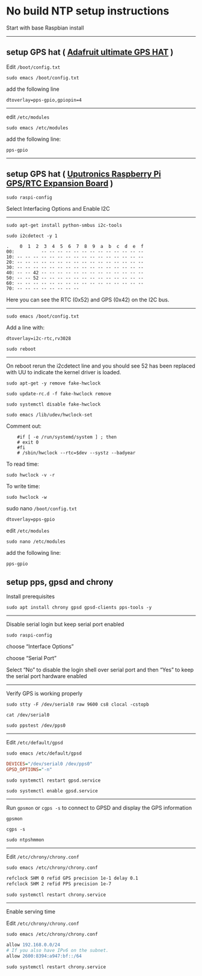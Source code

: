 # No build NTP setup instructions

Start with base Raspbian install

---

## setup GPS hat ( [Adafruit ultimate GPS HAT](https://www.adafruit.com/product/2324) )

Edit `/boot/config.txt`

`sudo emacs /boot/config.txt`

add the following line

`dtoverlay=pps-gpio,gpiopin=4`

---

edit `/etc/modules`

`sudo emacs /etc/modules`

add the following line:

`pps-gpio`

---

## setup GPS hat ( [Uputronics Raspberry Pi GPS/RTC Expansion Board](https://store.uputronics.com/index.php?route=product/product&path=60_64&product_id=81) )

`sudo raspi-config`

Select Interfacing Options and Enable I2C

---

`sudo apt-get install python-smbus i2c-tools`

`sudo i2cdetect -y 1`

```
.    0  1  2  3  4  5  6  7  8  9  a  b  c  d  e  f
00:          -- -- -- -- -- -- -- -- -- -- -- -- --  
10: -- -- -- -- -- -- -- -- -- -- -- -- -- -- -- --
20: -- -- -- -- -- -- -- -- -- -- -- -- -- -- -- --
30: -- -- -- -- -- -- -- -- -- -- -- -- -- -- -- --
40: -- -- 42 -- -- -- -- -- -- -- -- -- -- -- -- --
50: -- -- 52 -- -- -- -- -- -- -- -- -- -- -- -- --
60: -- -- -- -- -- -- -- -- -- -- -- -- -- -- -- --
70: -- -- -- -- -- -- -- --
```

Here you can see the RTC (0x52) and GPS (0x42) on the I2C bus.

---

`sudo emacs /boot/config.txt`

Add a line with:

`dtoverlay=i2c-rtc,rv3028`

`sudo reboot`

---

On reboot rerun the i2cdetect line and you should see 52 has been replaced with UU to indicate the kernel driver is loaded.

`sudo apt-get -y remove fake-hwclock`

`sudo update-rc.d -f fake-hwclock remove`

`sudo systemctl disable fake-hwclock`

`sudo emacs /lib/udev/hwclock-set`

Comment out:
```
    #if [ -e /run/systemd/system ] ; then
    # exit 0
    #fi
    # /sbin/hwclock --rtc=$dev --systz --badyear
```

To read time:

`sudo hwclock -v -r`

To write time:

`sudo hwclock -w`

sudo nano `/boot/config.txt`

`dtoverlay=pps-gpio`

edit `/etc/modules`

`sudo nano /etc/modules`

add the following line:

`pps-gpio`

## setup pps, gpsd and chrony

Install prerequisites

`sudo apt install chrony gpsd gpsd-clients pps-tools -y`

---

Disable serial login but keep serial port enabled

`sudo raspi-config`

choose “Interface Options”

choose “Serial Port”

Select “No” to disable the login shell over serial port and then “Yes” to keep the serial port hardware enabled

---

Verify GPS is working properly

`sudo stty -F /dev/serial0 raw 9600 cs8 clocal -cstopb`

`cat /dev/serial0`

`sudo ppstest /dev/pps0`

---

Edit `/etc/default/gpsd`

`sudo emacs /etc/default/gpsd`

```ini
DEVICES="/dev/serial0 /dev/pps0"
GPSD_OPTIONS="-n"
```

`sudo systemctl restart gpsd.service`

`sudo systemctl enable gpsd.service`

---

Run `gpsmon` or `cgps -s` to connect to GPSD and display the GPS information

`gpsmon`

`cgps -s`

`sudo ntpshmmon`

---

Edit `/etc/chrony/chrony.conf`

`sudo emacs /etc/chrony/chrony.conf`

```apache
refclock SHM 0 refid GPS precision 1e-1 delay 0.1
refclock SHM 2 refid PPS precision 1e-7
```

`sudo systemctl restart chrony.service`

---

Enable serving time

Edit `/etc/chrony/chrony.conf`

`sudo emacs /etc/chrony/chrony.conf`

```apache
allow 192.168.0.0/24
# If you also have IPv6 on the subnet.
allow 2600:8394:a947:bf::/64
```

`sudo systemctl restart chrony.service`

